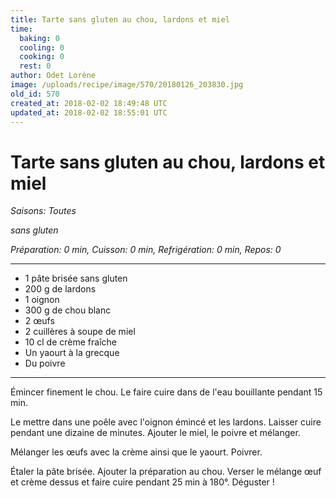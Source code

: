 ```yaml
---
title: Tarte sans gluten au chou, lardons et miel
time:
  baking: 0
  cooling: 0
  cooking: 0
  rest: 0
author: Odet Lorène
image: /uploads/recipe/image/570/20180126_203830.jpg
old_id: 570
created_at: 2018-02-02 18:49:48 UTC
updated_at: 2018-02-02 18:55:01 UTC
---
```


# Tarte sans gluten au chou, lardons et miel

_Saisons: Toutes_

_sans gluten_

_Préparation: 0 min, Cuisson: 0 min, Refrigération: 0 min, Repos: 0_

---

- 1 pâte brisée sans gluten
- 200 g de lardons
- 1 oignon
- 300 g de chou blanc
- 2 œufs
- 2 cuillères à soupe de miel
- 10 cl de crème fraîche
- Un yaourt à la grecque
- Du poivre

---

Émincer finement le chou. Le faire cuire dans de l'eau bouillante pendant 15 min.

Le mettre dans une poêle avec l'oignon émincé et les lardons. Laisser cuire pendant une dizaine de minutes. Ajouter le miel, le poivre et mélanger.

Mélanger les œufs avec la crème ainsi que le yaourt. Poivrer.

Étaler la pâte brisée. Ajouter la préparation au chou. Verser le mélange œuf et crème dessus et faire cuire pendant 25 min à 180°. Déguster !

